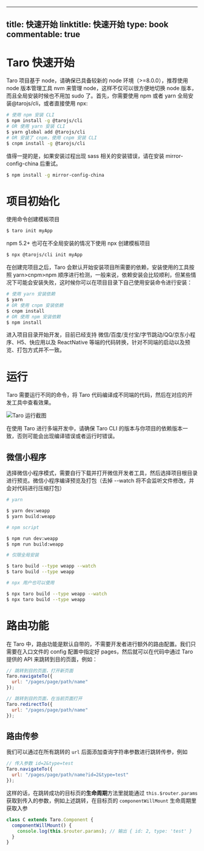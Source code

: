 
---
title: 快速开始
linktitle: 快速开始
type: book
commentable: true
---

# Taro 快速开始

Taro 项目基于 node，请确保已具备较新的 node 环境（>=8.0.0），推荐使用 node 版本管理工具 nvm 来管理 node，这样不仅可以很方便地切换 node 版本，而且全局安装时候也不用加 sudo 了。首先，你需要使用 npm 或者 yarn 全局安装@tarojs/cli，或者直接使用 npx:

```sh
# 使用 npm 安装 CLI
$ npm install -g @tarojs/cli
# OR 使用 yarn 安装 CLI
$ yarn global add @tarojs/cli
# OR 安装了 cnpm，使用 cnpm 安装 CLI
$ cnpm install -g @tarojs/cli
```

值得一提的是，如果安装过程出现 sass 相关的安装错误，请在安装 mirror-config-china 后重试。

```sh
$ npm install -g mirror-config-china
```

# 项目初始化

使用命令创建模板项目

```bash
$ taro init myApp
```

npm 5.2+ 也可在不全局安装的情况下使用 npx 创建模板项目

```bash
$ npx @tarojs/cli init myApp
```

在创建完项目之后，Taro 会默认开始安装项目所需要的依赖，安装使用的工具按照 yarn>cnpm>npm 顺序进行检测，一般来说，依赖安装会比较顺利，但某些情况下可能会安装失败，这时候你可以在项目目录下自己使用安装命令进行安装：

```sh
# 使用 yarn 安装依赖
$ yarn
# OR 使用 cnpm 安装依赖
$ cnpm install
# OR 使用 npm 安装依赖
$ npm install
```

进入项目目录开始开发，目前已经支持 微信/百度/支付宝/字节跳动/QQ/京东小程序、H5、快应用以及 ReactNative 等端的代码转换，针对不同端的启动以及预览、打包方式并不一致。

# 运行

Taro 需要运行不同的命令，将 Taro 代码编译成不同端的代码，然后在对应的开发工具中查看效果。

![Taro 运行截图](https://s2.ax1x.com/2020/03/10/8PGZOH.md.png)

在使用 Taro 进行多端开发中，请确保 Taro CLI 的版本与你项目的依赖版本一致，否则可能会出现编译错误或者运行时错误。

## 微信小程序

选择微信小程序模式，需要自行下载并打开微信开发者工具，然后选择项目根目录进行预览。微信小程序编译预览及打包（去掉 --watch 将不会监听文件修改，并会对代码进行压缩打包）

```sh
# yarn

$ yarn dev:weapp
$ yarn build:weapp

# npm script

$ npm run dev:weapp
$ npm run build:weapp

# 仅限全局安装

$ taro build --type weapp --watch
$ taro build --type weapp

# npx 用户也可以使用

$ npx taro build --type weapp --watch
$ npx taro build --type weapp
```

# 路由功能

在 Taro 中，路由功能是默认自带的，不需要开发者进行额外的路由配置。我们只需要在入口文件的 config 配置中指定好 pages，然后就可以在代码中通过 Taro 提供的 API 来跳转到目的页面，例如：

```js
// 跳转到目的页面，打开新页面
Taro.navigateTo({
  url: "/pages/page/path/name"
});

// 跳转到目的页面，在当前页面打开
Taro.redirectTo({
  url: "/pages/page/path/name"
});
```

## 路由传参

我们可以通过在所有跳转的 `url` 后面添加查询字符串参数进行跳转传参，例如

```jsx
// 传入参数 id=2&type=test
Taro.navigateTo({
  url: "/pages/page/path/name?id=2&type=test"
});
```

这样的话，在跳转成功的目标页的**生命周期**方法里就能通过 `this.$router.params` 获取到传入的参数，例如上述跳转，在目标页的 `componentWillMount` 生命周期里获取入参

```jsx
class C extends Taro.Component {
  componentWillMount() {
    console.log(this.$router.params); // 输出 { id: 2, type: 'test' }
  }
}
```

    